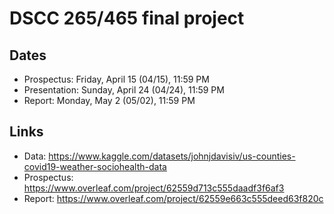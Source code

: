 # DSCC 265/465 final project

## Dates
- Prospectus: Friday, April 15 (04/15), 11:59 PM
- Presentation: Sunday, April 24 (04/24), 11:59 PM
- Report: Monday, May 2 (05/02), 11:59 PM

## Links
- Data: https://www.kaggle.com/datasets/johnjdavisiv/us-counties-covid19-weather-sociohealth-data
- Prospectus: https://www.overleaf.com/project/62559d713c555daadf3f6af3
- Report: https://www.overleaf.com/project/62559e663c555deed63f820c
